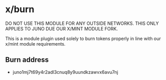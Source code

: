 # x/burn

DO NOT USE THIS MODULE FOR ANY OUTSIDE NETWORKS. THIS ONLY APPLIES TO JUNO DUE OUR X/MINT MODULE FORK.

This is a module plugin used solely to burn tokens properly in line with our x/mint module requirements.

## Burn address

- juno1mj7t69y4r2adl3cnuq8y9uundkzawvx6avu7nj
